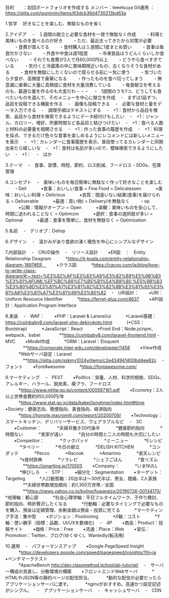 目的　　：初回ポートフォリオを作成する
メンバー：teeetsuya
Git運用  ：https://qiita.com/gumimin/items/63dcb36d4730213bd63a

1.哲学
　好きなことを楽しむ、無駄なものを省く
 
2.アイデア
　-　１週間の献立と必要な食材を一発で無駄なく作成
　　・料理と美味いものを食べるのが好き
　　・ただ、最近太ってきたから対策が必要
　　・食費が嵩んでる
　　・食材購入は１週間に1度まとめ買い
　　・食事は毎食欠かさない
　　・外食や中食は週1程度
　　・冷凍食品はうどんくらいしか食べない
　　・それでも食費が2人で月60,000円以上
　　・どうやら食べすぎている
　　・気付くと冷蔵庫の中に賞味期限近いもの、古くなりそうな食材がある
　　・食材を無駄にしたくないので腐らせる前に一気に使う
　　・気づいたら夕食が、高頻度で豪華になる
　　・作ったものを食べ切ってしまう
　　・無意識に豪華に大量に高頻度に食材を大量消費している
　　・毎食献立を考えるのも、最適な量を作るのも大変だわ・・・
　-　1週間のうち1つ、どうしても食べたいものを選んで、そのメニューを中心に献立を作成
　-　まずは1品ずつ、品目を投稿できる機能を作る
　-　画像も投稿できる
　-　必要な食材と量をデータ入力できる
　-　調理手順はテキストにする
　-　+1：食材から品目を検索、品目から食材を検索できるようにデータ紐付けもしたい
　-　+1：ジャンル、カロリー、嗜好、所要時間など各品目と結びつけたい
　-　+1：食べる人数と材料の必要量を相関させる
　-　+1：作った食事の履歴を作成
　-　+1：料理を採点、できるだけ色々な食事を楽しめるようにレコメンドには新しいメニューを表示
　-　+1：カレンダーに食事履歴を表示、普段使ってるカレンダーと同期出来たら嬉しいな
　-　+1：食材は名前が多いので、曖昧検索できるようにしたい
　-　+1：
　-　ほか

3.テーマ
　-　食事、習慣、時短、節約、ロス削減、フードロス・SDGs、在庫管理

4.コンセプト
　-　美味いものを毎日簡単に無駄なく作って好きなことを楽しむ
　　・Deli
　　　▪️食事：おいしい食事 = Fine Food = Delicatessen
　　　▪️美味：おいしい料理 = Delicious
　　　▪️良質：間違いない結果(食事)を届けられる = Deliverable
　　　▪️最適：買い物( = Delivery)を無駄なく
　　・op
　　　▪️公開：情報がオープン = Open
　　　▪️楽観：美味いものを安心して、時間に追われることなく = Optimizm
　　　▪️選択：食事の選択肢が多い = Optional
　　　▪️最適：食事を簡単に、食材を無駄なく = Optimization

5.名前
　-　デリオプ：Deliop

6.デザイン
　-　温かみがあり食欲の湧く暖色を中心にシンプルなデザイン

7.内部設計
　-　CRUD操作
　-　リソース設計
　　▪️ER図　：　Entity Relationship Deagram
　　　*https://it-koala.com/entity-relationship-diagram-1897#ER　
　　▪️クラス図
　　　*https://cacoo.com/ja/blog/how-to-write-class-diagram/#:~:text=%E3%82%AF%E3%83%A9%E3%82%B9%E5%9B%B3%E3%81%AFUML%EF%BC%88%E7%B5%B1%E4%B8%80,%E5%9B%B3%E3%80%8D%E3%81%A7%E3%81%82%E3%82%8B%E3%81%93%E3%81%A8%E3%81%A7%E3%81%99%E3%80%82
　-　URI設計：
　　▪️URI：Uniform Resource Identifier 
　　　*https://ferret-plus.com/4637
　　▪️API設計：Application Program Interface
  
8.実装
　-　WAF：
　　▪️PHP：Laravel & Laravel/ui
　　　*Laravel基礎：https://coinbaby8.com/laravel-php-dekirukoto.html
　　　(*CSS：Bootstrap)
　　　*JavaScript：React
　　　*Front End：Node.js/npm、webpack、babel
　　　　**https://coinbaby8.com/laravel-frontend.html
   -　MVC
　　▪️Model作成
　　　*ORM：Laravel：Eloquent
　　　　**https://corporate.inter-edu.com/developper/1458
　　▪️View作成
　　　*Webサーバ設定：Laravel
　　　　**https://qiita.com/sskmy1024y/items/c2e434941400bd4ee82c
　-　フォント
　　▪️FontAwesome
　　　*https://fontawesome.com/

9.マーケティング
　-　PEST
　　▪️Poiltics：栄養、人材、科学的根拠、SDGs、アレルギー、ハラール、脱炭素、廃プラ、フードロス
　　　*https://www.mhlw.go.jp/content/000587161.pdf
　　▪️Economy：2人以上世帯食費約950,000円/年
　　　*https://www.stat.go.jp/data/kakei/longtime/index.html#time
　　▪️Society：健康志向、簡便指向、美食指向、経済指向
　　　*https://honote.macromill.com/report/20200709/
　　▪️Technology：スマートキッチン、デリバリーサービス、ウェアラブルなど
　-　3C
　　▪️Customer：
　　 　*夫婦共働き20代後半
　　 　*健康節約指向
　　 　*時間ない
　　 　*実家が遠い
　　 　*自分の時間と二人の時間も大切にしたい
　　▪️Competitor：
　　 　*クックパッド
　　 　*ミーニュー
　　 　*Eレシピ
　　 　*タベリー
　　 　*今日の献立
　　 　*DELISH KITCHEN
　　 　*コンダッテ
　　 　*Pecco
　　 　*Racook
　　 　*Amarimo
　　 　*楽天レシピ
　　 　*e食材辞典
　　 　*ソラレピ
　　 　*シェフごはん
　　 　*食リズム
　　　　**https://smartlog.jp/170505
　　▪️Company：
　　 　*いまNULL
　　 　*伸びしろ
　-　STP：
　　▪️細分化：Segmentation
　　▪️ターゲット：Targeting
　　　*人口動態軸：20台半ば〜30代半ば、男女、既婚、2人家族
　　　　**夫婦世帯数増加傾向：約1,300万世帯／全国
　　　　**https://news.yahoo.co.jp/byline/fuwaraizo/20190726-00134170/
　　　*地理軸：都心部
　　　*社会心理学軸：平日フルタイムワーク、子作り検討、節約指向、時折贅沢したくなる
　　　*行動軸：必要なタイミングで必要なものを購入、預金は定額管理、余剰金額は預金・投資に充てる
　　　*マーケティング手法：集中型
　　▪️ポジション：Positioning
　　　*X軸：コスト
　　　*Y軸：使い勝手（指標：品数、UI/UXを数値化)
　-　4P
　　▪️商品：Product：投稿サイト
　　▪️価格：Price：Free
　　▪️流通：Place：Web
　　▪️宣伝：Promotion：Twitter、ブログ(ゆくゆく)、Wantedly(転活用)

10.運用
　-　パフォーマンスアップ
　　▪︎Google PageSpeed Insight
　　　*https://developers.google.com/speed/pagespeed/insights/?hl=ja
　　▪️ベンチマークテスト
　　　*ApacheBench http://dev.classmethod.jp/tool/ab-tutorial/
　-　サーバー構成の見直し、分散環境の構築
　　▪️フロントエンドWebサーバ
　　　* HTMLやJSON等の静的ページの配信担当。
　　　*動的な配信が必要だったらアプリケーションサーバに渡す。
　　　*nginxがおすすめ。高速かつ設定記述がシンプル。
　-　アプリケーションサーバ
　-　キャッシュサーバ
　-　CDN

